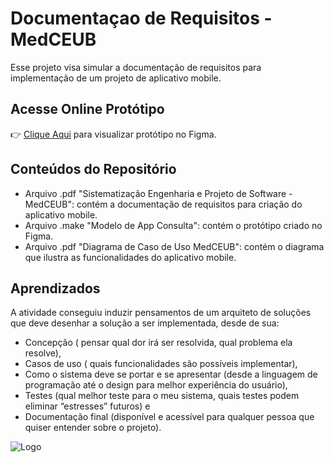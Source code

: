 
# Documentaçao de Requisitos - MedCEUB

Esse projeto visa simular a documentação de requisitos para implementação de um projeto de aplicativo mobile.

## Acesse Online Protótipo

👉 [Clique Aqui](https://www.figma.com/make/aerODBWH6vxfQydbTkQXOV/Modelo-de-App-de-Consultas?node-id=0-1&t=epZvtRMsqP2qwWrd-1) para visualizar protótipo no Figma.


## Conteúdos do Repositório

- Arquivo .pdf "Sistematização Engenharia e Projeto de Software - MedCEUB": contém a documentação de requisitos para criação do aplicativo mobile.
- Arquivo .make "Modelo de App Consulta": contém o protótipo criado no Figma.
- Arquivo .pdf "Diagrama de Caso de Uso MedCEUB": contém o diagrama que ilustra as funcionalidades do aplicativo mobile.





## Aprendizados

A atividade conseguiu induzir pensamentos de um arquiteto de soluções que deve desenhar a solução a ser implementada, desde de sua:
- Concepção ( pensar qual dor irá ser resolvida, qual problema ela resolve),  
- Casos de uso ( quais funcionalidades são possíveis implementar), 
- Como o sistema deve se portar e se apresentar (desde a linguagem de programação até o design para melhor experiência do usuário), 
- Testes (qual melhor teste para o meu sistema, quais testes podem eliminar “estresses” futuros) e 
- Documentação final (disponível e acessível para qualquer pessoa que quiser entender sobre o projeto).


![Logo](https://institucional.uniceub.br/hubfs/BrandCenter/img/logo-ceub-assinatura-conceito-centralizado-01.png)

